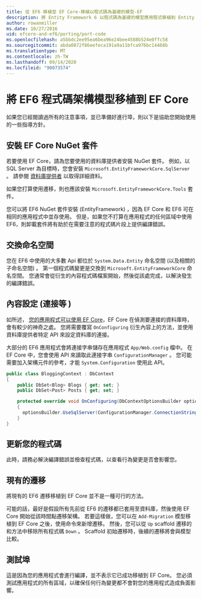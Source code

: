 ```yaml
---
title: 從 EF6 移植至 EF Core-移植以程式碼為基礎的模型-EF
description: 將 Entity Framework 6 以程式碼為基礎的模型應用程式移植到 Entity Framework Core 的特定資訊
author: rowanmiller
ms.date: 10/27/2016
uid: efcore-and-ef6/porting/port-code
ms.openlocfilehash: a5bbdc2ee95ea6bea96e24bee4588b524e0ffc58
ms.sourcegitcommit: abda0872f86eefeca191a9a11bfca976bc14468b
ms.translationtype: MT
ms.contentlocale: zh-TW
ms.lasthandoff: 09/14/2020
ms.locfileid: "90073574"
---
```

# <a name="porting-an-ef6-code-based-model-to-ef-core"></a>將 EF6 程式碼架構模型移植到 EF Core

如果您已經閱讀過所有的注意事項，並已準備好進行埠，則以下是協助您開始使用的一些指導方針。

## <a name="install-ef-core-nuget-packages"></a>安裝 EF Core NuGet 套件

若要使用 EF Core，請為您要使用的資料庫提供者安裝 NuGet 套件。 例如，以 SQL Server 為目標時，您會安裝 `Microsoft.EntityFrameworkCore.SqlServer` 。 請參閱 [資料庫提供者](xref:core/providers/index) 以取得詳細資料。

如果您打算使用遷移，則也應該安裝 `Microsoft.EntityFrameworkCore.Tools` 套件。

您可以將 EF6 NuGet 套件安裝 (EntityFramework) ，因為 EF Core 和 EF6 可在相同的應用程式中並存使用。 但是，如果您不打算在應用程式的任何區域中使用 EF6，則卸載套件將有助於在需要注意的程式碼片段上提供編譯錯誤。

## <a name="swap-namespaces"></a>交換命名空間

您在 EF6 中使用的大多數 Api 都位於 `System.Data.Entity` 命名空間 (以及相關的子命名空間) 。 第一個程式碼變更是交換到 `Microsoft.EntityFrameworkCore` 命名空間。 您通常會從衍生的內容程式碼檔案開始，然後從該處完成，以解決發生的編譯錯誤。

## <a name="context-configuration-connection-etc"></a>內容設定 (連接等 ) 

如所述， [您的應用程式可以使用 EF Core](xref:efcore-and-ef6/porting/index)，EF Core 在偵測要連接的資料庫時，會有較少的神奇之處。 您將需要覆寫 `OnConfiguring` 衍生內容上的方法，並使用資料庫提供者特定 API 來設定資料庫的連接。

大部分的 EF6 應用程式會將連接字串儲存在應用程式 `App/Web.config` 檔中。 在 EF Core 中，您會使用 API 來讀取此連接字串 `ConfigurationManager` 。 您可能需要加入架構元件的參考，才能 `System.Configuration` 使用此 API。

``` csharp
public class BloggingContext : DbContext
{
    public DbSet<Blog> Blogs { get; set; }
    public DbSet<Post> Posts { get; set; }

    protected override void OnConfiguring(DbContextOptionsBuilder optionsBuilder)
    {
      optionsBuilder.UseSqlServer(ConfigurationManager.ConnectionStrings["BloggingDatabase"].ConnectionString);
    }
}
```

## <a name="update-your-code"></a>更新您的程式碼

此時，請務必解決編譯錯誤並檢查程式碼，以查看行為變更是否會影響您。

## <a name="existing-migrations"></a>現有的遷移

將現有的 EF6 遷移移植到 EF Core 並不是一種可行的方法。

可能的話，最好是假設所有先前從 EF6 的遷移都已套用至資料庫，然後使用 EF Core 開始從該時間點遷移架構。 若要這樣做，您可以在 `Add-Migration` 模型移植到 EF Core 之後，使用命令來新增遷移。 然後，您可以從 `Up` scaffold 遷移的和方法中移除所有程式碼 `Down` 。 Scaffold 初始遷移時，後續的遷移將會與模型比較。

## <a name="test-the-port"></a>測試埠

這是因為您的應用程式會進行編譯，並不表示它已成功移植到 EF Core。 您必須測試應用程式的所有區域，以確保任何行為變更都不會對您的應用程式造成負面影響。
